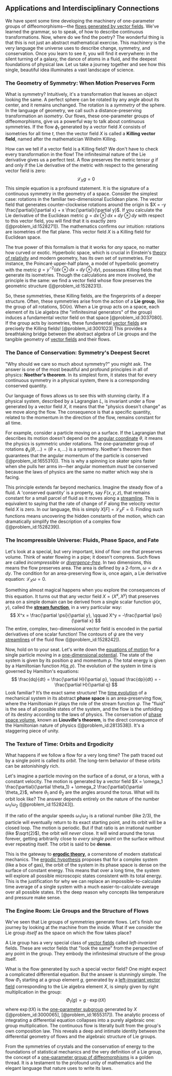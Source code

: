 ## Applications and Interdisciplinary Connections

We have spent some time developing the machinery of one-parameter groups of diffeomorphisms—the [flows generated by vector fields](@article_id:197545). We've learned the grammar, so to speak, of how to describe continuous transformations. Now, where do we find the poetry? The wonderful thing is that this is not just an abstract mathematical exercise. This machinery is the very language the universe uses to describe change, symmetry, and conservation. Once you learn to see it, you will find it everywhere: in the silent turning of a galaxy, the dance of atoms in a fluid, and the deepest foundations of physical law. Let us take a journey together and see how this single, beautiful idea illuminates a vast landscape of science.

### The Geometry of Symmetry: When Motion Preserves Form

What is symmetry? Intuitively, it's a transformation that leaves an object looking the same. A perfect sphere can be rotated by any angle about its center, and it remains unchanged. The rotation is a *symmetry* of the sphere. In the language of geometry, we call such a distance-preserving transformation an *isometry*. Our flows, these one-parameter groups of diffeomorphisms, give us a powerful way to talk about continuous symmetries. If the flow $\phi_t$ generated by a vector field $X$ consists of isometries for all time $t$, then the vector field $X$ is called a **Killing vector field**, named after the mathematician Wilhelm Killing.

How can we tell if a vector field is a Killing field? We don't have to check every transformation in the flow! The infinitesimal nature of the Lie derivative gives us a perfect test. A flow preserves the metric tensor $g$ if and only if the Lie derivative of the metric with respect to the generating vector field is zero:
$$
\mathcal{L}_X g = 0
$$
This simple equation is a profound statement. It is the signature of a continuous symmetry in the geometry of a space. Consider the simplest case: rotations in the familiar two-dimensional Euclidean plane. The vector field that generates counter-clockwise rotations around the origin is $X = -y \frac{\partial}{\partial x} + x \frac{\partial}{\partial y}$. If you calculate the Lie derivative of the Euclidean metric $g = dx \otimes dx + dy \otimes dy$ with respect to this vector field, you will find that it is exactly zero ([@problem_id:1528271]). The mathematics confirms our intuition: rotations are isometries of the flat plane. This vector field $X$ is a Killing field for Euclidean space.

The true power of this formalism is that it works for *any* space, no matter how curved or exotic. Hyperbolic space, which is crucial in Einstein's [theory of relativity](@article_id:181829) and modern geometry, has its own set of symmetries. For instance, the Poincaré upper-half plane, a model of hyperbolic geometry with the metric $g = y^{-2}(dx \otimes dx + dy \otimes dy)$, possesses Killing fields that generate its isometries. Though the calculations are more involved, the principle is the same: we find a vector field whose flow preserves the geometric structure ([@problem_id:1528231]).

So, these symmetries, these Killing fields, are the fingerprints of a deeper structure. Often, these symmetries arise from the action of a **Lie group**, like the group of all rotations, $\mathrm{SO}(n)$. When a Lie group acts on a space, each element of its Lie algebra (the "infinitesimal generators" of the group) induces a fundamental vector field on that space [@problem_id:3037080]. If the group acts by isometries, these fundamental [vector fields](@article_id:160890) are precisely the Killing fields! [@problem_id:3001023] This provides a breathtaking bridge between the abstract algebra of Lie groups and the tangible geometry of [vector fields](@article_id:160890) and their flows.

### The Dance of Conservation: Symmetry's Deepest Secret

"Why should we care so much about symmetry?" you might ask. The answer is one of the most beautiful and profound principles in all of physics: **Noether's theorem**. In its simplest form, it states that for every continuous symmetry in a physical system, there is a corresponding conserved quantity.

Our language of flows allows us to see this with stunning clarity. If a physical system, described by a Lagrangian $L$, is invariant under a flow generated by a vector field $X$, it means that the "physics doesn't change" as we move along the flow. The consequence is that a specific quantity, related to the momentum in the direction of the flow, remains constant for all time.

For example, consider a particle moving on a surface. If the Lagrangian that describes its motion doesn't depend on the [angular coordinate](@article_id:163963) $\theta$, it means the physics is symmetric under rotations. The one-parameter group of rotations $\phi_s(\theta, \dots) = (\theta+s, \dots)$ is a symmetry. Noether's theorem then guarantees that the angular momentum of the particle is conserved ([@problem_id:1655310]). This is why a spinning ice skater spins faster when she pulls her arms in—her angular momentum *must* be conserved because the laws of physics are the same no matter which way she is facing.

This principle extends far beyond mechanics. Imagine the steady flow of a fluid. A 'conserved quantity' is a property, say $F(x, y, z)$, that remains constant for a small parcel of fluid as it moves along a [streamline](@article_id:272279). This is equivalent to saying that the rate of change of $F$ along the velocity vector field $X$ is zero. In our language, this is simply $X[F] = \mathcal{L}_X F = 0$. Finding such functions means uncovering the hidden constants of the motion, which can dramatically simplify the description of a complex flow ([@problem_id:1528239]).

### The Incompressible Universe: Fluids, Phase Space, and Fate

Let's look at a special, but very important, kind of flow: one that preserves volume. Think of water flowing in a pipe; it doesn't compress. Such flows are called *incompressible* or *[divergence-free](@article_id:190497)*. In two dimensions, this means the flow preserves area. The area is defined by a 2-form, $\omega = dx \wedge dy$. The condition for an area-preserving flow is, once again, a Lie derivative equation: $\mathcal{L}_X \omega = 0$.

Something almost magical happens when you explore the consequences of this equation. It turns out that any vector field $X = (X^x, X^y)$ that preserves area on a simple domain can be derived from a single scalar function $\psi(x, y)$, called the **[stream function](@article_id:266011)**, in a very particular way:
$$
X^x = \frac{\partial \psi}{\partial y}, \qquad X^y = -\frac{\partial \psi}{\partial x}
$$
The entire, complex, two-dimensional vector field is encoded in the partial derivatives of one scalar function! The contours of $\psi$ are the very [streamlines](@article_id:266321) of the fluid flow ([@problem_id:1528242]).

Now, hold on to your seat. Let's write down the [equations of motion](@article_id:170226) for a single particle moving in a [one-dimensional potential](@article_id:146121). The state of the system is given by its position $q$ and momentum $p$. The total energy is given by a Hamiltonian function $H(q, p)$. The evolution of the system in time is governed by Hamilton's equations:
$$
\frac{dq}{dt} = \frac{\partial H}{\partial p}, \qquad \frac{dp}{dt} = -\frac{\partial H}{\partial q}
$$
Look familiar? It’s the exact same structure! The [time evolution](@article_id:153449) of a mechanical system in its abstract **phase space** is an area-preserving flow, where the Hamiltonian $H$ plays the role of the stream function $\psi$. The "fluid" is the sea of all possible states of the system, and the flow is the unfolding of its destiny according to the laws of physics. The conservation of [phase space volume](@article_id:154703), known as **Liouville's theorem**, is the direct consequence of the Hamiltonian nature of physics ([@problem_id:2813538]). It's a staggering piece of unity.

### The Texture of Time: Orbits and Ergodicity

What happens if we follow a flow for a very long time? The path traced out by a single point is called its *orbit*. The long-term behavior of these orbits can be astonishingly rich.

Let's imagine a particle moving on the surface of a donut, or a torus, with a constant velocity. The motion is generated by a vector field $X = \omega_1 \frac{\partial}{\partial \theta_1} + \omega_2 \frac{\partial}{\partial \theta_2}$, where $\theta_1$ and $\theta_2$ are the angles around the torus. What will its orbit look like? The answer depends entirely on the nature of the number $\omega_1 / \omega_2$ ([@problem_id:1528243]).

If the ratio of the angular speeds $\omega_1 / \omega_2$ is a rational number (like $2/3$), the particle will eventually return to its exact starting point, and its orbit will be a closed loop. The motion is periodic. But if that ratio is an irrational number (like $\sqrt{2}$), the orbit will *never* close. It will wind around the torus forever, getting arbitrarily close to *every single point* on the surface without ever repeating itself. The orbit is said to be **dense**.

This is the gateway to **[ergodic theory](@article_id:158102)**, a cornerstone of modern statistical mechanics. The [ergodic hypothesis](@article_id:146610) proposes that for a complex system (like a box of gas), the orbit of the system in its phase space is dense on the surface of constant energy. This means that over a long time, the system will explore all possible microscopic states consistent with its total energy. This is the justification for why we can replace an impossible-to-calculate time average of a single system with a much easier-to-calculate average over all possible states. It’s the deep reason why concepts like temperature and pressure make sense.

### The Engine Room: Lie Groups and the Structure of Flows

We've seen that Lie groups of symmetries generate flows. Let's finish our journey by looking at the machine from the inside. What if we consider the Lie group *itself* as the space on which the flow takes place?

A Lie group has a very special class of [vector fields](@article_id:160890) called *left-invariant* fields. These are vector fields that "look the same" from the perspective of any point in the group. They embody the infinitesimal structure of the group itself.

What is the flow generated by such a special vector field? One might expect a complicated differential equation. But the answer is stunningly simple. The flow $\Phi_t$ starting at a group element $g$, generated by a [left-invariant vector field](@article_id:266551) corresponding to the Lie algebra element $X$, is simply given by right multiplication in the group:
$$
\Phi_t(g) = g \cdot \exp(tX)
$$
where $\exp(tX)$ is the [one-parameter subgroup](@article_id:142051) generated by $X$ ([@problem_id:3000065], [@problem_id:1655317]). The analytic process of integrating a differential equation collapses into a purely algebraic one: group multiplication. The continuous flow is literally built from the group's own composition law. This reveals a deep and intimate identity between the differential geometry of flows and the algebraic structure of Lie groups.

From the symmetries of crystals and the conservation of energy to the foundations of statistical mechanics and the very definition of a Lie group, the concept of a [one-parameter group of diffeomorphisms](@article_id:260203) is a golden thread. It is a testament to the profound unity of mathematics and the elegant language that nature uses to write its laws.